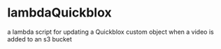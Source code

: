 # lambdaQuickblox
a lambda script for updating a Quickblox custom object when a video is added to an s3 bucket
